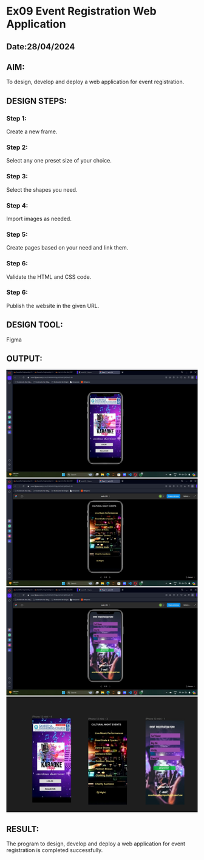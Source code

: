 # Ex09 Event Registration Web Application
## Date:28/04/2024

## AIM:
To design, develop and deploy a web application for event registration.

## DESIGN STEPS:

### Step 1:
Create a new frame.

### Step 2:
Select any one preset size of your choice.

### Step 3:
Select the shapes you need.

### Step 4:
Import images as needed.

### Step 5:
Create pages based on your need and link them.

### Step 6:

Validate the HTML and CSS code.

### Step 6:

Publish the website in the given URL.

## DESIGN TOOL:
Figma

## OUTPUT:
![alt text](<page - 01.jpg>) 
![alt text](<page -02.jpg>) 
![alt text](<page - 03.jpg>)
![alt text](<final [age.jpg>)


## RESULT:
The program to design, develop and deploy a web application for event registration is completed successfully.
